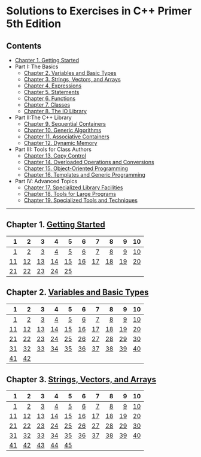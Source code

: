 # Solutions to Exercises in **C++ Primer** 5th Edition

## Contents
* [Chapter 1. Getting Started](https://github.com/mrmanago/cpp_primer_5th_exercises#chapter-1-getting-started)
* Part I: The Basics
  * [Chapter 2. Variables and Basic Types](https://github.com/mrmanago/cpp_primer_5th_exercises#chapter-2-variables-and-basic-types)
  * [Chapter 3. Strings, Vectors, and Arrays](https://github.com/mrmanago/cpp_primer_5th_exercises#chapter-3-strings-vectors-and-arrays)
  * [Chapter 4. Expressions](https://github.com/mrmanago/cpp_primer_5th_exercises#chapter-4-expressions)
  * [Chapter 5. Statements](https://github.com/mrmanago/cpp_primer_5th_exercises#chapter-5-statements)
  * [Chapter 6. Functions](https://github.com/mrmanago/cpp_primer_5th_exercises#chapter-6-functions)
  * [Chapter 7. Classes](https://github.com/mrmanago/cpp_primer_5th_exercises#chapter-7-classes)
  * [Chapter 8. The IO Library](https://github.com/mrmanago/cpp_primer_5th_exercises#chapter-8-the-io-library)
* Part II:The C++ Library
  * [Chapter 9. Sequential Containers](https://github.com/mrmanago/cpp_primer_5th_exercises#chapter-9-sequential-containers)
  * [Chapter 10. Generic Algorithms](https://github.com/mrmanago/cpp_primer_5th_exercises#chapter-10-generic-algorithms)
  * [Chapter 11. Associative Containers](https://github.com/mrmanago/cpp_primer_5th_exercises#chapter-11-associative-containers)
  * [Chapter 12. Dynamic Memory](https://github.com/mrmanago/cpp_primer_5th_exercises#chapter-12-dynamic-memory)
* Part III: Tools for Class Authors
  * [Chapter 13. Copy Control](https://github.com/mrmanago/cpp_primer_5th_exercises#chapter-13-copy-control)
  * [Chapter 14. Overloaded Operations and Conversions](https://github.com/mrmanago/cpp_primer_5th_exercises#chapter-14-overloaded-operations-and-conversions)
  * [Chapter 15. Object-Oriented Programming](https://github.com/mrmanago/cpp_primer_5th_exercises#chapter-15-object-oriented-programming)
  * [Chapter 16. Templates and Generic Programming](https://github.com/mrmanago/cpp_primer_5th_exercises#chapter-16-templates-and-generic-programming)
* Part IV: Advanced Topics
  * [Chapter 17. Specialized Library Facilities](https://github.com/mrmanago/cpp_primer_5th_exercises#chapter-17-specialized-library-facilities)
  * [Chapter 18. Tools for Large Programs](https://github.com/mrmanago/cpp_primer_5th_exercises#chapter-18-tools-for-large-programs)
  * [Chapter 19. Specialized Tools and Techniques](https://github.com/mrmanago/cpp_primer_5th_exercises#chapter-19-specialized-tools-and-techniques)

---

## Chapter 1. [Getting Started](./ch01)

 1 | 2 | 3 | 4 | 5 | 6 | 7 | 8 | 9 | 10
--:|--:|--:|--:|--:|--:|--:|--:|--:|--:
[1](./ch01/1.01.cpp)|[2](./ch01/1.02.cpp)|[3](./ch01/1.03.cpp)|[4](./ch01/1.04.cpp)|[5](./ch01/1.05.cpp)|[6](./ch01/1.06.md)|[7](./ch01/1.07.cpp)|[8](./ch01/1.08.cpp)|[9](./ch01/1.09.cpp)|[10](./ch01/1.10.cpp)|
[11](./ch01/1.11.cpp)|[12](./ch01/1.12.md)|[13](./ch01/1.13.cpp)|[14](./ch01/1.14.md)|[15](./ch01/1.15.cpp)|[16](./ch01/1.16.cpp)|[17](./ch01/1.17.md)|[18](./ch01/1.18.cpp)|[19](./ch01/1.19.cpp)|[20](./ch01/1.20.cpp)|
[21](./ch01/1.21.cpp)|[22](./ch01/1.22.cpp)|[23](./ch01/1.23.cpp)|[24](./ch01/1.24.md)|[25](./ch01/1.25.cpp)|


## Chapter 2. [Variables and Basic Types](./ch02)
 1 | 2 | 3 | 4 | 5 | 6 | 7 | 8 | 9 | 10
--:|--:|--:|--:|--:|--:|--:|--:|--:|--:
[1](./ch02/2.01.md)|[2](./ch02/2.02.md)|[3](./ch02/2.03.md)|[4](./ch02/2.04.cpp)|[5](./ch02/2.05.md)|[6](./ch02/2.06.md)|[7](./ch02/2.07.md)|[8](./ch02/2.08.cpp)|[9](./ch02/2.09.md)|[10](./ch02/2.10.md)|
[11](./ch02/2.11.md)|[12](./ch02/2.12.md)|[13](./ch02/2.13.md)|[14](./ch02/2.14.cpp)|[15](./ch02/2.15.md)|[16](./ch02/2.16.md)|[17](./ch02/2.17.cpp)|[18](./ch02/2.18.cpp)|[19](./ch02/2.19.md)|[20](./ch02/2.20.cpp)|
[21](./ch02/2.21.md)|[22](./ch02/2.22.md)|[23](./ch02/2.23.md)|[24](./ch02/2.24.md)|[25](./ch02/2.25.md)|[26](./ch02/2.26.md)|[27](./ch02/2.27.md)|[28](./ch02/2.28.md)|[29](./ch02/2.29.md)|[30](./ch02/2.30.md)|
[31](./ch02/2.31.md)|[32](./ch02/2.32.md)|[33](./ch02/2.33.md)|[34](./ch02/2.34.cpp)|[35](./ch02/2.35.cpp)|[36](./ch02/2.36.cpp)|[37](./ch02/2.37.cpp)|[38](./ch02/2.38.md)|[39](./ch02/2.39.cpp)|[40](./ch02/2.40.cpp)|
[41](./ch02/2.41.cpp)|[42](./ch02/2.42.cpp)|


## Chapter 3. [Strings, Vectors, and Arrays](./ch03)
 1 | 2 | 3 | 4 | 5 | 6 | 7 | 8 | 9 | 10
--:|--:|--:|--:|--:|--:|--:|--:|--:|--:
[1](./ch03/3.01.cpp)|[2](./ch03/3.02.cpp)|[3](./ch03/3.03.cpp)|[4](./ch03/3.04.cpp)|[5](./ch03/3.05.cpp)|[6](./ch03/3.06.cpp)|[7](./ch03/3.07.cpp)|[8](./ch03/3.08.cpp)|[9](./ch03/3.09.cpp)|[10](./ch03/3.10.cpp)|
[11](./ch03/3.11.cpp)|[12](./ch03/3.12.cpp)|[13](./ch03/3.13.cpp)|[14](./ch03/3.14.cpp)|[15](./ch03/3.15.cpp)|[16](./ch03/3.16.cpp)|[17](./ch03/3.17.cpp)|[18](./ch03/3.18.cpp)|[19](./ch03/3.19.cpp)|[20](./ch03/3.20.cpp)|
[21](./ch03/3.21.cpp)|[22](./ch03/3.22.cpp)|[23](./ch03/3.23.cpp)|[24](./ch03/3.24.cpp)|[25](./ch03/3.25.cpp)|[26](./ch03/3.26.md)|[27](./ch03/3.27.md)|[28](./ch03/3.28.cpp)|[29](./ch03/3.29.md)|[30](./ch03/3.30.cpp)|
[31](./ch03/3.31.cpp)|[32](./ch03/3.32.cpp)|[33](./ch03/3.33.md)|[34](./ch03/3.34.cpp)|[35](./ch03/3.35.cpp)|[36](./ch03/3.36.cpp)|[37](./ch03/3.37.md)|[38](./ch03/3.38.md)|[39](./ch03/3.39.cpp)|[40](./ch03/3.40.cpp)|
[41](./ch03/3.41.cpp)|[42](./ch03/3.42.cpp)|[43](./ch03/3.43.cpp)|[44](./ch03/3.44.cpp)|[45](./ch03/3.45.cpp)|

<!--
## Chapter 4. [Expressions](./ch04)
 1 | 2 | 3 | 4 | 5 | 6 | 7 | 8 | 9 | 10
--:|--:|--:|--:|--:|--:|--:|--:|--:|--:
[1](./ch04/)|[2](./ch04/)|[3](./ch04/)|[4](./ch04/)|[5](./ch04/)|[6](./ch04/)|[7](./ch04/)|[8](./ch04/)|[9](./ch04/)|[10](./ch04/)|
[11](./ch04/)|[12](./ch04/)|[13](./ch04/)|[14](./ch04/)|[15](./ch04/)|[16](./ch04/)|[17](./ch04/)|[18](./ch04/)|[19](./ch04/)|[20](./ch04/)|
[21](./ch04/)|[22](./ch04/)|[23](./ch04/)|[24](./ch04/)|[25](./ch04/)|[26](./ch04/)|[27](./ch04/)|[28](./ch04/)|[29](./ch04/)|[30](./ch04/)|
[31](./ch04/)|[32](./ch04/)|[33](./ch04/)|[34](./ch04/)|[35](./ch04/)|[36](./ch04/)|[37](./ch04/)|[38](./ch04/)|


## Chapter 5. [Statements](./ch05)
 1 | 2 | 3 | 4 | 5 | 6 | 7 | 8 | 9 | 10
--:|--:|--:|--:|--:|--:|--:|--:|--:|--:
[1](./ch05/)|[2](./ch05/)|[3](./ch05/)|[4](./ch05/)|[5](./ch05/)|[6](./ch05/)|[7](./ch05/)|[8](./ch05/)|[9](./ch05/)|[10](./ch05/)|
[11](./ch05/)|[12](./ch05/)|[13](./ch05/)|[14](./ch05/)|[15](./ch05/)|[16](./ch05/)|[17](./ch05/)|[18](./ch05/)|[19](./ch05/)|[20](./ch05/)|
[21](./ch05/)|[22](./ch05/)|[23](./ch05/)|[24](./ch05/)|[25](./ch05/)|


## Chapter 6. [Functions](./ch06)
 1 | 2 | 3 | 4 | 5 | 6 | 7 | 8 | 9 | 10
--:|--:|--:|--:|--:|--:|--:|--:|--:|--:
[1]()|[2]()|[3]()|[4]()|[5]()|[6]()|[7]()|[8]()|[9]()|[10]()|
[11]()|[12]()|[13]()|[14]()|[15]()|[16]()|[17]()|[18]()|[19]()|[20]()|
[21]()|[22]()|[23]()|[24]()|[25]()|[26]()|[27]()|[28]()|[29]()|[30]()|
[31]()|[32]()|[33]()|[34]()|[35]()|[36]()|[37]()|[38]()|[39]()|[40]()|
[41]()|[42]()|[43]()|[44]()|[45]()|[46]()|[47]()|[48]()|[49]()|[50]()|
[51]()|[52]()|[53]()|[54]()|[55]()|[56]()|


## Chapter 7. [Classes](./ch07)
 1 | 2 | 3 | 4 | 5 | 6 | 7 | 8 | 9 | 10
--:|--:|--:|--:|--:|--:|--:|--:|--:|--:
[1]()|[2]()|[3]()|[4]()|[5]()|[6]()|[7]()|[8]()|[9]()|[10]()|
[11]()|[12]()|[13]()|[14]()|[15]()|[16]()|[17]()|[18]()|[19]()|[20]()|
[21]()|[22]()|[23]()|[24]()|[25]()|[26]()|[27]()|[28]()|[29]()|[30]()|
[31]()|[32]()|[33]()|[34]()|[35]()|[36]()|[37]()|[38]()|[39]()|[40]()|
[41]()|[42]()|[43]()|[44]()|[45]()|[46]()|[47]()|[48]()|[49]()|[50]()|
[51]()|[52]()|[53]()|[54]()|[55]()|[56]()|[57]()|[58]()|


## Chapter 8. [The IO Library](./ch08)
 1 | 2 | 3 | 4 | 5 | 6 | 7 | 8 | 9 | 10
--:|--:|--:|--:|--:|--:|--:|--:|--:|--:
[1]()|[2]()|[3]()|[4]()|[5]()|[6]()|[7]()|[8]()|[9]()|[10]()|
[11]()|[12]()|[13]()|[14]()|


## Chapter 9. [Sequential Containers](./ch09)
 1 | 2 | 3 | 4 | 5 | 6 | 7 | 8 | 9 | 10
--:|--:|--:|--:|--:|--:|--:|--:|--:|--:
[1]()|[2]()|[3]()|[4]()|[5]()|[6]()|[7]()|[8]()|[9]()|[10]()|
[11]()|[12]()|[13]()|[14]()|[15]()|[16]()|[17]()|[18]()|[19]()|[20]()|
[21]()|[22]()|[23]()|[24]()|[25]()|[26]()|[27]()|[28]()|[29]()|[30]()|
[31]()|[32]()|[33]()|[34]()|[35]()|[36]()|[37]()|[38]()|[39]()|[40]()|
[41]()|[42]()|[43]()|[44]()|[45]()|[46]()|[47]()|[48]()|[49]()|[50]()|
[51]()|[52]()|


## Chapter 10. [Generic Algorithms](./ch10)
 1 | 2 | 3 | 4 | 5 | 6 | 7 | 8 | 9 | 10
--:|--:|--:|--:|--:|--:|--:|--:|--:|--:
[1]()|[2]()|[3]()|[4]()|[5]()|[6]()|[7]()|[8]()|[9]()|[10]()|
[11]()|[12]()|[13]()|[14]()|[15]()|[16]()|[17]()|[18]()|[19]()|[20]()|
[21]()|[22]()|[23]()|[24]()|[25]()|[26]()|[27]()|[28]()|[29]()|[30]()|
[31]()|[32]()|[33]()|[34]()|[35]()|[36]()|[37]()|[38]()|[39]()|[40]()|
[41]()|[42]()|


## Chapter 11. [Associative Containers](./ch11)
 1 | 2 | 3 | 4 | 5 | 6 | 7 | 8 | 9 | 10
--:|--:|--:|--:|--:|--:|--:|--:|--:|--:
[1]()|[2]()|[3]()|[4]()|[5]()|[6]()|[7]()|[8]()|[9]()|[10]()|
[11]()|[12]()|[13]()|[14]()|[15]()|[16]()|[17]()|[18]()|[19]()|[20]()|
[21]()|[22]()|[23]()|[24]()|[25]()|[26]()|[27]()|[28]()|[29]()|[30]()|
[31]()|[32]()|[33]()|[34]()|[35]()|[36]()|[37]()|[38]()|


## Chapter 12. [Dynamic Memory](./ch12)
 1 | 2 | 3 | 4 | 5 | 6 | 7 | 8 | 9 | 10
--:|--:|--:|--:|--:|--:|--:|--:|--:|--:
[1]()|[2]()|[3]()|[4]()|[5]()|[6]()|[7]()|[8]()|[9]()|[10]()|
[11]()|[12]()|[13]()|[14]()|[15]()|[16]()|[17]()|[18]()|[19]()|[20]()|
[21]()|[22]()|[23]()|[24]()|[25]()|[26]()|[27]()|[28]()|[29]()|[30]()|
[31]()|[32]()|[33]()|


## Chapter 13. [Copy Control](./ch13)
 1 | 2 | 3 | 4 | 5 | 6 | 7 | 8 | 9 | 10
--:|--:|--:|--:|--:|--:|--:|--:|--:|--:
[1]()|[2]()|[3]()|[4]()|[5]()|[6]()|[7]()|[8]()|[9]()|[10]()|
[11]()|[12]()|[13]()|[14]()|[15]()|[16]()|[17]()|[18]()|[19]()|[20]()|
[21]()|[22]()|[23]()|[24]()|[25]()|[26]()|[27]()|[28]()|[29]()|[30]()|
[31]()|[32]()|[33]()|[34]()|[35]()|[36]()|[37]()|[38]()|[39]()|[40]()|
[41]()|[42]()|[43]()|[44]()|[45]()|[46]()|[47]()|[48]()|[49]()|[50]()|
[51]()|[52]()|[53]()|[54]()|[55]()|[56]()|[57]()|[58]()|


## Chapter 14. [Overloaded Operations and Conversions](./ch14)
 1 | 2 | 3 | 4 | 5 | 6 | 7 | 8 | 9 | 10
--:|--:|--:|--:|--:|--:|--:|--:|--:|--:
[1]()|[2]()|[3]()|[4]()|[5]()|[6]()|[7]()|[8]()|[9]()|[10]()|
[11]()|[12]()|[13]()|[14]()|[15]()|[16]()|[17]()|[18]()|[19]()|[20]()|
[21]()|[22]()|[23]()|[24]()|[25]()|[26]()|[27]()|[28]()|[29]()|[30]()|
[31]()|[32]()|[33]()|[34]()|[35]()|[36]()|[37]()|[38]()|[39]()|[40]()|
[41]()|[42]()|[43]()|[44]()|[45]()|[46]()|[47]()|[48]()|[49]()|[50]()|
[51]()|[52]()|[53]()|


## Chapter 15. [Object-Oriented Programming](./ch15)
 1 | 2 | 3 | 4 | 5 | 6 | 7 | 8 | 9 | 10
--:|--:|--:|--:|--:|--:|--:|--:|--:|--:
[1]()|[2]()|[3]()|[4]()|[5]()|[6]()|[7]()|[8]()|[9]()|[10]()|
[11]()|[12]()|[13]()|[14]()|[15]()|[16]()|[17]()|[18]()|[19]()|[20]()|
[21]()|[22]()|[23]()|[24]()|[25]()|[26]()|[27]()|[28]()|[29]()|[30]()|
[31]()|[32]()|[33]()|[34]()|[35]()|[36]()|[37]()|[38]()|[39]()|[40]()|
[41]()|[42]()|[43]()|[44]()|[45]()|[46]()|[47]()|[48]()|[49]()|[50]()|
[51]()|[52]()|[53]()|


## Chapter 16. [Templates and Generic Programming](./ch16)
 1 | 2 | 3 | 4 | 5 | 6 | 7 | 8 | 9 | 10
--:|--:|--:|--:|--:|--:|--:|--:|--:|--:
[1]()|[2]()|[3]()|[4]()|[5]()|[6]()|[7]()|[8]()|[9]()|[10]()|
[11]()|[12]()|[13]()|[14]()|[15]()|[16]()|[17]()|[18]()|[19]()|[20]()|
[21]()|[22]()|[23]()|[24]()|[25]()|[26]()|[27]()|[28]()|[29]()|[30]()|
[31]()|[32]()|[33]()|[34]()|[35]()|[36]()|[37]()|[38]()|[39]()|[40]()|
[41]()|[42]()|[43]()|[44]()|[45]()|[46]()|[47]()|[48]()|[49]()|[50]()|
[51]()|[52]()|[53]()|[54]()|[55]()|[56]()|[57]()|[58]()|[59]()|[60]()|
[61]()|[62]()|[63]()|[64]()|[65]()|[66]()|[67]()|

## Chapter 17. [Specialized Library Facilities](./ch17)
 1 | 2 | 3 | 4 | 5 | 6 | 7 | 8 | 9 | 10
--:|--:|--:|--:|--:|--:|--:|--:|--:|--:
[1]()|[2]()|[3]()|[4]()|[5]()|[6]()|[7]()|[8]()|[9]()|[10]()|
[11]()|[12]()|[13]()|[14]()|[15]()|[16]()|[17]()|[18]()|[19]()|[20]()|
[21]()|[22]()|[23]()|[24]()|[25]()|[26]()|[27]()|[28]()|[29]()|[30]()|
[31]()|[32]()|[33]()|[34]()|[35]()|[36]()|[37]()|[38]()|[39]()|


## Chapter 18. [Tools for Large Programs](./ch18)
 1 | 2 | 3 | 4 | 5 | 6 | 7 | 8 | 9 | 10
--:|--:|--:|--:|--:|--:|--:|--:|--:|--:
[1]()|[2]()|[3]()|[4]()|[5]()|[6]()|[7]()|[8]()|[9]()|[10]()|
[11]()|[12]()|[13]()|[14]()|[15]()|[16]()|[17]()|[18]()|[19]()|[20]()|
[21]()|[22]()|[23]()|[24]()|[25]()|[26]()|[27]()|[28]()|[29]()|[30]()|


## Chapter 19. [Specialized Tools and Techniques](./ch19)
 1 | 2 | 3 | 4 | 5 | 6 | 7 | 8 | 9 | 10
--:|--:|--:|--:|--:|--:|--:|--:|--:|--:
[1]()|[2]()|[3]()|[4]()|[5]()|[6]()|[7]()|[8]()|[9]()|[10]()|
[11]()|[12]()|[13]()|[14]()|[15]()|[16]()|[17]()|[18]()|[19]()|[20]()|
[21]()|[22]()|[23]()|[24]()|[25]()|[26]()|
-->